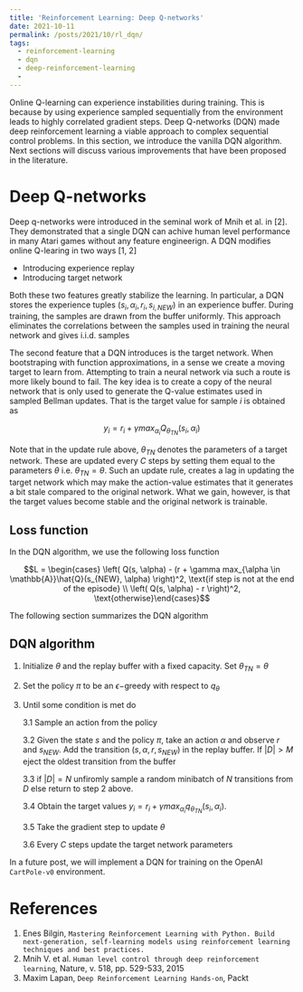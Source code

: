 ```yaml
---
title: 'Reinforcement Learning: Deep Q-networks'
date: 2021-10-11
permalink: /posts/2021/10/rl_dqn/
tags:
  - reinforcement-learning
  - dqn
  - deep-reinforcement-learning
  - 
---
```


Online Q-learning can experience instabilities during training. This is because by using experience sampled sequentially from the environment leads to highly correlated gradient steps. Deep Q-networks (DQN) made deep reinforcement learning a viable approach to complex sequential control problems.  In this section, we introduce the vanilla DQN algorithm. Next sections will discuss various improvements that have been proposed in the literature.


Deep Q-networks
======

Deep q-networks were introduced in the seminal work of Mnih et al. in [2]. They demonstrated that a single DQN can achive human level performance in many Atari games without any feature engineerign. A DQN modifies online Q-learing in two ways [1, 2]

- Introducing experience replay
- Introducing target network

Both these two features greatly stabilize the learning.  In particular, a DQN stores the experience tuples $(s_i, \alpha_i, r_i, s_{i, NEW})$ in an experience buffer. During training, the  samples are drawn from the buffer uniformly. This approach eliminates the correlations between the samples used in training the neural network and gives i.i.d. samples

The second feature that a DQN introduces is the target network. When bootstraping with function approximations, in a sense we create a moving target to learn from. Attempting to train a neural network via such a route is more likely bound to fail. The key idea is to create a copy of the neural network that is only used to generate the Q-value estimates used in sampled Bellman updates. That is the target value for sample $i$ is obtained as 

$$y_i = r_i + \gamma max_{\alpha_i} Q_{\theta_{TN}}(s_i, \alpha_i)$$

Note that in the update rule above, $\theta_{TN}$ denotes the parameters of a target network. These are updated every $C$ steps by setting them equal to the parameters $\theta$ i.e. $\theta_{TN} = \theta$. Such an update rule, creates a lag in updating the target network which may make the action-value estimates that it generates a bit stale compared to the original network. What we gain, however, is that the target values become stable and the original network is trainable.

Loss function
------

In the DQN algorithm, we use the following loss function

$$L = \begin{cases} \left( Q(s, \alpha) - (r + \gamma max_{\alpha \in \mathbb{A}}\hat{Q}(s_{NEW}, \alpha) \right)^2, \text{if step is not at the end of the episode} \\ \left( Q(s, \alpha) - r \right)^2, \text{otherwise}\end{cases}$$

The following section summarizes the DQN algorithm

DQN algorithm
------

1. Initialize $\theta$ and the replay buffer with a fixed capacity. Set $\theta_{TN}= \theta$
2. Set the policy $\pi$ to be an $\epsilon-$greedy with respect to $q_{\theta}$
3. Until some condition is met do

    3.1 Sample an action from the policy
    
    3.2 Given the state $s$ and the policy $\pi$, take an action $\alpha$ and observe $r$ and $s_{NEW}$. Add the transition $(s, \alpha, r, s_{ NEW})$ in the replay buffer. If $|D|>M$ eject the oldest transition from the buffer
    
    3.3 if $|D| = N$ unfiromly sample a random minibatch of $N$ transitions from $D$ else return to step 2 above.
    
    3.4 Obtain the target values $y_i = r_i + \gamma max_{\alpha_i} q_{\theta_{TN}}(s_i, \alpha_i)$. 
    
    3.5 Take the gradient step to update $\theta$
    
    3.6 Every $C$ steps update the target network parameters

In a future post, we will implement a DQN for training on the OpenAI ```CartPole-v0``` environment.

References
======

1. Enes Bilgin, ```Mastering Reinforcement Learning with Python. Build next-generation, self-learning models using reinforcement learning techniques and best practices.```
2. Mnih V. et al. ```Human level control through deep reinforcement learning```, Nature, v. 518, pp. 529-533, 2015
3. Maxim Lapan, ```Deep Reinforcement Learning Hands-on```, Packt
